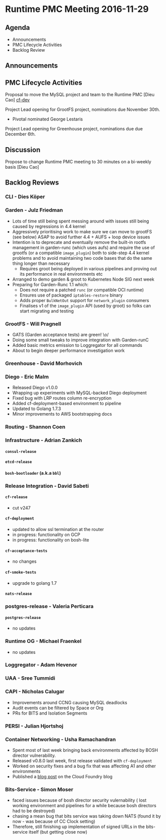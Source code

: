 # Runtime PMC Meeting 2016-11-29

## Agenda

* Announcements
* PMC Lifecycle Activities
* Backlog Review

## Announcements


## PMC Lifecycle Activities
Proposal to move the MySQL project and team to the Runtime PMC [Dieu Cao] [cf-dev](https://lists.cloudfoundry.org/archives/list/cf-dev@lists.cloudfoundry.org/message/VHNO2IC45WEAWO6AWV6FDTZOEL62MISF/)

Project Lead opening for GrootFS project, nominations due November 30th.
- Pivotal nominated George Lestaris

Project Lead opening for Greenhouse project, nominations due due December 6th.

## Discussion
Propose to change Runtime PMC meeting to 30 minutes on a bi-weekly basis [Dieu Cao]


## Backlog Reviews

### CLI - Dies Köper

### Garden - Julz Friedman

 - Lots of time still being spent messing around with issues still being caused by regressions in 4.4 kernel
 - Aggressively prioritising work to make sure we can move to grootFS (see below) ASAP to avoid further 4.4 + AUFS + loop device issues
 - Intention is to deprecate and eventually remove the built-in rootfs management in garden-runc (which uses aufs) and require the use of grootfs (or a compatible `image_plugin`) both to side-step 4.4 kernel problems and to avoid maintaining two code bases that do the same thing longer than necessary
    - Requires groot being deployed in various pipelines and proving out its performance in real environments etc
 - Arranged to demo garden & groot to Kubernetes Node SIG next week
 - Preparing for Garden-Runc 1.1 which:
    - Does not require a patched `runc` (or compatible OCI runtime)
    - Ensures use of packaged `iptables-restore` binary
    - Adds proper `BulkNetOut` support for `network_plugin` consumers
    - Finalises v1 of the `image_plugin` API (used by groot) so folks can start migrating and testing

### GrootFS - Will Pragnell

- GATS (Garden acceptance tests) are green! \o/
- Doing some small tweaks to improve integration with Garden-runC
- Added basic metrics emission to Loggregator for all commands
- About to begin deeper performance investigation work

### Greenhouse - David Morhovich

### Diego - Eric Malm

- Released Diego v1.0.0
- Wrapping up experiments with MySQL-backed Diego deployment
- Fixed bug with LRP routes column re-encryption
- Added cf-deployment-based environment to pipeline
- Updated to Golang 1.7.3
- Minor improvements to AWS bootstrapping docs


### Routing - Shannon Coen

### Infrastructure - Adrian Zankich

#### `consul-release`

#### `etcd-release`

#### `bosh-bootloader` (a.k.a `bbl`)

### Release Integration - David Sabeti

#### `cf-release`
- cut v247

#### `cf-deployment`
- updated to allow ssl termination at the router
- in progress: functionality on GCP
- in progress: functionality on bosh-lite

#### `cf-acceptance-tests`
- no changes

#### `cf-smoke-tests`
- upgrade to golang 1.7

#### `nats-release`

### postgres-release - Valeria Perticara

#### `postgres-release`

- no updates

### Runtime OG - Michael Fraenkel
- no updates

### Loggregator - Adam Hevenor

### UAA - Sree Tummidi

### CAPI - Nicholas Calugar
- Improvements around CCNG causing MySQL deadlocks
- Audit events can be filtered by Space or Org
- PRs for BITS and Isolation Segments

### PERSI - Julian Hjortshoj

### Container Networking - Usha Ramachandran
- Spent most of last week bringing back environments affected by BOSH director vulnerability. 
- Released v0.8.0 last week, first release validated with `cf-deployment`
- Worked on security fixes and a bug fix that was affecting A1 and other environments
- Published a [blog post](https://www.cloudfoundry.org/meet-new-container-networking-stack-cloud-foundry/) on the Cloud Foundry blog

### Bits-Service - Simon Moser

- faced issues because of bosh director security vulernability ( lost working environment and pipelines for a while because bosh directors had to be destroyed) 
- chasing a mean bug that bits service was taking down NATS (found it by now - was because of CC Clock setting) 
- Therefore, still finishing up implementation of signed URLs in the bits-service itself (but getting close now)

